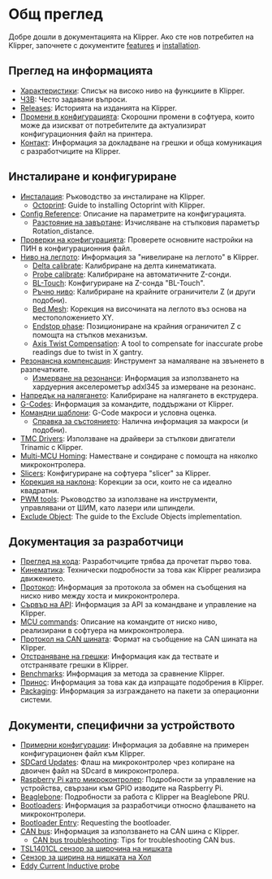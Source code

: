 # Общ преглед

Добре дошли в документацията на Klipper. Ако сте нов потребител на Klipper, започнете с документите [features](Features.md) и [installation](Installation.md).

## Преглед на информацията

- [Характеристики](Features.md): Списък на високо ниво на функциите в Klipper.
- [ЧЗВ](FAQ.md): Често задавани въпроси.
- [Releases](Releases.md): Историята на изданията на Klipper.
- [Промени в конфигурацията](Config_Changes.md): Скорошни промени в софтуера, които може да изискват от потребителите да актуализират конфигурационния файл на принтера.
- [Контакт](Contact.md): Информация за докладване на грешки и обща комуникация с разработчиците на Klipper.

## Инсталиране и конфигуриране

- [Инсталация](Installation.md): Ръководство за инсталиране на Klipper.
   - [Octoprint](OctoPrint.md): Guide to installing Octoprint with Klipper.
- [Config Reference](Config_Reference.md): Описание на параметрите на конфигурацията.
   - [Разстояние на завъртане](Rotation_Distance.md): Изчисляване на стъпковия параметър Rotation_distance.
- [Проверки на конфигурацията](Config_checks.md): Проверете основните настройки на ПИН в конфигурационния файл.
- [Ниво на леглото](Bed_Level.md): Информация за "нивелиране на леглото" в Klipper.
   - [Delta calibrate](Delta_Calibrate.md): Калибриране на делта кинематиката.
   - [Probe calibrate](Probe_Calibrate.md): Калибриране на автоматичните Z-сонди.
   - [BL-Touch](BLTouch.md): Конфигуриране на Z-сонда "BL-Touch".
   - [Ръчно ниво](Manual_Level.md): Калибриране на крайните ограничители Z (и други подобни).
   - [Bed Mesh](Bed_Mesh.md): Корекция на височината на леглото въз основа на местоположението XY.
   - [Endstop phase](Endstop_Phase.md): Позициониране на крайния ограничител Z с помощта на стъпков механизъм.
   - [Axis Twist Compensation](Axis_Twist_Compensation.md): A tool to compensate for inaccurate probe readings due to twist in X gantry.
- [Резонансна компенсация](Resonance_Compensation.md): Инструмент за намаляване на звъненето в разпечатките.
   - [Измерване на резонанси](Measuring_Resonances.md): Информация за използването на хардуерния акселерометър adxl345 за измерване на резонанс.
- [Напредък на налягането](Pressure_Advance.md): Калибриране на налягането в екструдера.
- [G-Codes](G-Codes.md): Информация за командите, поддържани от Klipper.
- [Командни шаблони](Command_Templates.md): G-Code макроси и условна оценка.
   - [Справка за състоянието](Status_Reference.md): Налична информация за макроси (и подобни).
- [TMC Drivers](TMC_Drivers.md): Използване на драйвери за стъпкови двигатели Trinamic с Klipper.
- [Multi-MCU Homing](Multi_MCU_Homing.md): Наместване и сондиране с помощта на няколко микроконтролера.
- [Slicers](Slicers.md): Конфигуриране на софтуера "slicer" за Klipper.
- [Корекция на наклона](Skew_Correction.md): Корекции за оси, които не са идеално квадратни.
- [PWM tools](Using_PWM_Tools.md): Ръководство за използване на инструменти, управлявани от ШИМ, като лазери или шпиндели.
- [Exclude Object](Exclude_Object.md): The guide to the Exclude Objects implementation.

## Документация за разработчици

- [Преглед на кода](Code_Overview.md): Разработчиците трябва да прочетат първо това.
- [Кинематика](Kinematics.md): Технически подробности за това как Klipper реализира движението.
- [Протокол](Protocol.md): Информация за протокола за обмен на съобщения на ниско ниво между хоста и микроконтролера.
- [Сървър на API](API_Server.md): Информация за API за командване и управление на Klipper.
- [MCU commands](MCU_Commands.md): Описание на командите от ниско ниво, реализирани в софтуера на микроконтролера.
- [Протокол на CAN шината](CANBUS_protocol.md): Формат на съобщение на CAN шината на Klipper.
- [Отстраняване на грешки](Debugging.md): Информация как да тествате и отстранявате грешки в Klipper.
- [Benchmarks](Benchmarks.md): Информация за метода за сравнение Klipper.
- [Принос](CONTRIBUTING.md): Информация за това как да изпращате подобрения в Klipper.
- [Packaging](Packaging.md): Информация за изграждането на пакети за операционни системи.

## Документи, специфични за устройството

- [Примерни конфигурации](Example_Configs.md): Информация за добавяне на примерен конфигурационен файл към Klipper.
- [SDCard Updates](SDCard_Updates.md): Флаш на микроконтролер чрез копиране на двоичен файл на SDcard в микроконтролера.
- [Raspberry Pi като микроконтролер](RPi_microcontroller.md): Подробности за управление на устройства, свързани към GPIO изводите на Raspberry Pi.
- [Beaglebone](Beaglebone.md): Подробности за работа с Klipper на Beaglebone PRU.
- [Bootloaders](Bootloaders.md): Информация за разработчици относно флашването на микроконтролери.
- [Bootloader Entry](Bootloader_Entry.md): Requesting the bootloader.
- [CAN bus](CANBUS.md): Информация за използването на CAN шина с Klipper.
   - [CAN bus troubleshooting](CANBUS_Troubleshooting.md): Tips for troubleshooting CAN bus.
- [TSL1401CL сензор за широчина на нишката](TSL1401CL_Filament_Width_Sensor.md)
- [Сензор за ширина на нишката на Хол](Hall_Filament_Width_Sensor.md)
- [Eddy Current Inductive probe](Eddy_Probe.md)
